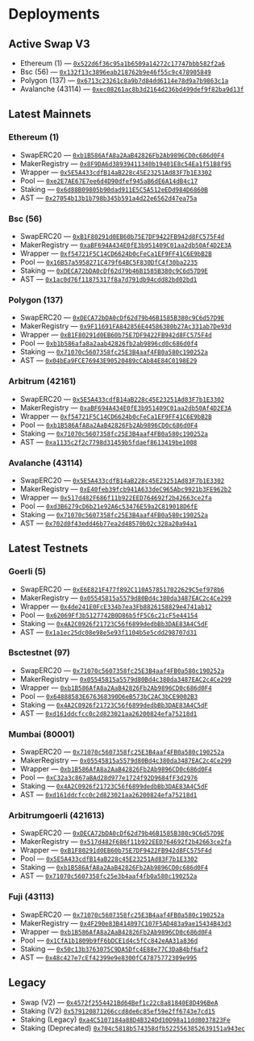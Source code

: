 # Deployments

## Active Swap V3

- Ethereum (1) — [`0x522d6f36c95a1b6509a14272c17747bbb582f2a6`](https://etherscan.io/address/0x522d6f36c95a1b6509a14272c17747bbb582f2a6#code)
- Bsc (56) — [`0x132f13c3896eab218762b9e46f55c9c478905849`](https://bscscan.com/address/0x132f13c3896eab218762b9e46f55c9c478905849#code)
- Polygon (137) — [`0x6713c23261c8a9b7d84dd6114e78d9a7b9863c1a`](https://polygonscan.com/address/0x6713c23261c8a9b7d84dd6114e78d9a7b9863c1a#code)
- Avalanche (43114) — [`0xec08261ac8b3d2164d236bd499def9f82ba9d13f`](https://snowtrace.io/address/0xec08261ac8b3d2164d236bd499def9f82ba9d13f#code)

## Latest Mainnets

### Ethereum (1)

- SwapERC20 — [`0xb1B586AfA8a2AaB42826Fb2Ab9896CD0c686d0F4`](https://etherscan.io/address/0xb1B586AfA8a2AaB42826Fb2Ab9896CD0c686d0F4#code)
- MakerRegistry — [`0x8F9DA6d38939411340b19401E8c54Ea1f51B8f95`](https://etherscan.io/address/0x8F9DA6d38939411340b19401E8c54Ea1f51B8f95#code)
- Wrapper — [`0x5E5A433cdfB14aB228c45E23251Ad83F7b1E3302`](https://etherscan.io/address/0x5E5A433cdfB14aB228c45E23251Ad83F7b1E3302#code)
- Pool — [`0xe2E7AE67E7ee6d4D90dfef945aB6dE6A14dB4c17`](https://etherscan.io/address/0xe2E7AE67E7ee6d4D90dfef945aB6dE6A14dB4c17#code)
- Staking — [`0x6d88B09805b90dad911E5C5A512eEDd984D6860B`](https://etherscan.io/address/0x6d88B09805b90dad911E5C5A512eEDd984D6860B#code)
- AST — [`0x27054b13b1b798b345b591a4d22e6562d47ea75a`](https://etherscan.io/address/0x27054b13b1b798b345b591a4d22e6562d47ea75a#code)

### Bsc (56)

- SwapERC20 — [`0xB1F80291d0EB60b75E7DF9422FB942d8FC575F4d`](https://bscscan.com/address/0xB1F80291d0EB60b75E7DF9422FB942d8FC575F4d#code)
- MakerRegistry — [`0xaBF694A434E0fE3b951409C01aa2db50Af4D2E3A`](https://bscscan.com/address/0xaBF694A434E0fE3b951409C01aa2db50Af4D2E3A#code)
- Wrapper — [`0xf54721F5C14CD6624b0cFeCa1EF9FF41C6E9bB2B`](https://bscscan.com/address/0xf54721F5C14CD6624b0cFeCa1EF9FF41C6E9bB2B#code)
- Pool — [`0x16B57a5958271C479f64BC5F830DfC4f30ba2235`](https://bscscan.com/address/0x16B57a5958271C479f64BC5F830DfC4f30ba2235#code)
- Staking — [`0xDECA72bDA0cDf62d79b46B1585B380c9C6d57D9E`](https://bscscan.com/address/0xDECA72bDA0cDf62d79b46B1585B380c9C6d57D9E#code)
- AST — [`0x1ac0d76f11875317f8a7d791db94cdd82bd02bd1`](https://bscscan.com/address/0x1ac0d76f11875317f8a7d791db94cdd82bd02bd1#code)

### Polygon (137)

- SwapERC20 — [`0xDECA72bDA0cDf62d79b46B1585B380c9C6d57D9E`](https://polygonscan.com/address/0xDECA72bDA0cDf62d79b46B1585B380c9C6d57D9E#code)
- MakerRegistry — [`0x9F11691FA842856E44586380b27Ac331ab7De93d`](https://polygonscan.com/address/0x9F11691FA842856E44586380b27Ac331ab7De93d#code)
- Wrapper — [`0xB1F80291d0EB60b75E7DF9422FB942d8FC575F4d`](https://polygonscan.com/address/0xB1F80291d0EB60b75E7DF9422FB942d8FC575F4d#code)
- Pool — [`0xb1b586afa8a2aab42826fb2ab9896cd0c686d0f4`](https://polygonscan.com/address/0xb1b586afa8a2aab42826fb2ab9896cd0c686d0f4#code)
- Staking — [`0x71070c5607358fc25E3B4aaf4FB0a580c190252a`](https://polygonscan.com/address/0x71070c5607358fc25E3B4aaf4FB0a580c190252a#code)
- AST — [`0x04bEa9FCE76943E90520489cCAb84E84C0198E29`](https://polygonscan.com/address/0x04bEa9FCE76943E90520489cCAb84E84C0198E29#code)

### Arbitrum (42161)

- SwapERC20 — [`0x5E5A433cdfB14aB228c45E23251Ad83F7b1E3302`](https://arbiscan.io/address/0x5E5A433cdfB14aB228c45E23251Ad83F7b1E3302#code)
- MakerRegistry — [`0xaBF694A434E0fE3b951409C01aa2db50Af4D2E3A`](https://arbiscan.io/address/0xaBF694A434E0fE3b951409C01aa2db50Af4D2E3A#code)
- Wrapper — [`0xf54721F5C14CD6624b0cFeCa1EF9FF41C6E9bB2B`](https://arbiscan.io/address/0xf54721F5C14CD6624b0cFeCa1EF9FF41C6E9bB2B#code)
- Pool — [`0xb1B586AfA8a2AaB42826Fb2Ab9896CD0c686d0F4`](https://arbiscan.io/address/0xb1B586AfA8a2AaB42826Fb2Ab9896CD0c686d0F4#code)
- Staking — [`0x71070c5607358fc25E3B4aaf4FB0a580c190252a`](https://arbiscan.io/address/0x71070c5607358fc25E3B4aaf4FB0a580c190252a#code)
- AST — [`0xa1135c2f2c7798d31459b5fdaef8613419be1008`](https://arbiscan.io/address/0xa1135c2f2c7798d31459b5fdaef8613419be1008#code)

### Avalanche (43114)

- SwapERC20 — [`0x5E5A433cdfB14aB228c45E23251Ad83F7b1E3302`](https://snowtrace.io/address/0x5E5A433cdfB14aB228c45E23251Ad83F7b1E3302#code)
- MakerRegistry — [`0xE40feb39fcb941A633deC965Abc9921b3FE962b2`](https://snowtrace.io/address/0xE40feb39fcb941A633deC965Abc9921b3FE962b2#code)
- Wrapper — [`0x517d482F686f11b922EED764692f2b42663ce2fa`](https://snowtrace.io/address/0x517d482F686f11b922EED764692f2b42663ce2fa#code)
- Pool — [`0xd3B6279cD6b21e92A6c53476E59a2C819018D6fE`](https://snowtrace.io/address/0xd3B6279cD6b21e92A6c53476E59a2C819018D6fE#code)
- Staking — [`0x71070c5607358fc25E3B4aaf4FB0a580c190252a`](https://snowtrace.io/address/0x71070c5607358fc25E3B4aaf4FB0a580c190252a#code)
- AST — [`0x702d0f43edd46b77ea2d48570b02c328a20a94a1`](https://snowtrace.io/address/0x702d0f43edd46b77ea2d48570b02c328a20a94a1#code)

## Latest Testnets

### Goerli (5)

- SwapERC20 — [`0xE6E821F477f892C110A578517022629C5ef978b6`](https://goerli.etherscan.io/address/0xE6E821F477f892C110A578517022629C5ef978b6#code)
- MakerRegistry — [`0x05545815a5579d80Bd4c380da3487EAC2c4Ce299`](https://goerli.etherscan.io/address/0x05545815a5579d80Bd4c380da3487EAC2c4Ce299#code)
- Wrapper — [`0x4de241E0FcE334b7ea3Fb8826158829e4741ab12`](https://goerli.etherscan.io/address/0x4de241E0FcE334b7ea3Fb8826158829e4741ab12#code)
- Pool — [`0x62069Ff3b5127742B0D86b5fF5C6c21cF5e44154`](https://goerli.etherscan.io/address/0x62069Ff3b5127742B0D86b5fF5C6c21cF5e44154#code)
- Staking — [`0x4A2C0926f21723C56f6899dedbBb3DAE83A4C5dF`](https://goerli.etherscan.io/address/0x4A2C0926f21723C56f6899dedbBb3DAE83A4C5dF#code)
- AST — [`0x1a1ec25dc08e98e5e93f1104b5e5cdd298707d31`](https://goerli.etherscan.io/address/0x1a1ec25dc08e98e5e93f1104b5e5cdd298707d31#code)

### Bsctestnet (97)

- SwapERC20 — [`0x71070c5607358fc25E3B4aaf4FB0a580c190252a`](https://testnet.bscscan.com/address/0x71070c5607358fc25E3B4aaf4FB0a580c190252a#code)
- MakerRegistry — [`0x05545815a5579d80Bd4c380da3487EAC2c4Ce299`](https://testnet.bscscan.com/address/0x05545815a5579d80Bd4c380da3487EAC2c4Ce299#code)
- Wrapper — [`0xb1B586AfA8a2AaB42826Fb2Ab9896CD0c686d0F4`](https://testnet.bscscan.com/address/0xb1B586AfA8a2AaB42826Fb2Ab9896CD0c686d0F4#code)
- Pool — [`0x64888583E676368390D6eB573bC2AC3bCE9002B3`](https://testnet.bscscan.com/address/0x64888583E676368390D6eB573bC2AC3bCE9002B3#code)
- Staking — [`0x4A2C0926f21723C56f6899dedbBb3DAE83A4C5dF`](https://testnet.bscscan.com/address/0x4A2C0926f21723C56f6899dedbBb3DAE83A4C5dF#code)
- AST — [`0xd161ddcfcc0c2d823021aa26200824efa75218d1`](https://testnet.bscscan.com/address/0xd161ddcfcc0c2d823021aa26200824efa75218d1#code)

### Mumbai (80001)

- SwapERC20 — [`0x71070c5607358fc25E3B4aaf4FB0a580c190252a`](https://mumbai.polygonscan.com/address/0x71070c5607358fc25E3B4aaf4FB0a580c190252a#code)
- MakerRegistry — [`0x05545815a5579d80Bd4c380da3487EAC2c4Ce299`](https://mumbai.polygonscan.com/address/0x05545815a5579d80Bd4c380da3487EAC2c4Ce299#code)
- Wrapper — [`0xb1B586AfA8a2AaB42826Fb2Ab9896CD0c686d0F4`](https://mumbai.polygonscan.com/address/0xb1B586AfA8a2AaB42826Fb2Ab9896CD0c686d0F4#code)
- Pool — [`0xC32a3c867aBAd28d977e1724f92D9684fF3d2976`](https://mumbai.polygonscan.com/address/0xC32a3c867aBAd28d977e1724f92D9684fF3d2976#code)
- Staking — [`0x4A2C0926f21723C56f6899dedbBb3DAE83A4C5dF`](https://mumbai.polygonscan.com/address/0x4A2C0926f21723C56f6899dedbBb3DAE83A4C5dF#code)
- AST — [`0xd161ddcfcc0c2d823021aa26200824efa75218d1`](https://mumbai.polygonscan.com/address/0xd161ddcfcc0c2d823021aa26200824efa75218d1#code)

### Arbitrumgoerli (421613)

- SwapERC20 — [`0xDECA72bDA0cDf62d79b46B1585B380c9C6d57D9E`](https://goerli.arbiscan.io/address/0xDECA72bDA0cDf62d79b46B1585B380c9C6d57D9E#code)
- MakerRegistry — [`0x517d482F686f11b922EED764692f2b42663ce2fa`](https://goerli.arbiscan.io/address/0x517d482F686f11b922EED764692f2b42663ce2fa#code)
- Wrapper — [`0xB1F80291d0EB60b75E7DF9422FB942d8FC575F4d`](https://goerli.arbiscan.io/address/0xB1F80291d0EB60b75E7DF9422FB942d8FC575F4d#code)
- Pool — [`0x5E5A433cdfB14aB228c45E23251Ad83F7b1E3302`](https://goerli.arbiscan.io/address/0x5E5A433cdfB14aB228c45E23251Ad83F7b1E3302#code)
- Staking — [`0xb1B586AfA8a2AaB42826Fb2Ab9896CD0c686d0F4`](https://goerli.arbiscan.io/address/0xb1B586AfA8a2AaB42826Fb2Ab9896CD0c686d0F4#code)
- AST — [`0x71070c5607358fc25e3b4aaf4fb0a580c190252a`](https://goerli.arbiscan.io/address/0x71070c5607358fc25e3b4aaf4fb0a580c190252a#code)

### Fuji (43113)

- SwapERC20 — [`0x71070c5607358fc25E3B4aaf4FB0a580c190252a`](https://testnet.snowtrace.io/address/0x71070c5607358fc25E3B4aaf4FB0a580c190252a#code)
- MakerRegistry — [`0x4F290e83B414097C107F5AD483a9ae15434B43d3`](https://testnet.snowtrace.io/address/0x4F290e83B414097C107F5AD483a9ae15434B43d3#code)
- Wrapper — [`0xb1B586AfA8a2AaB42826Fb2Ab9896CD0c686d0F4`](https://testnet.snowtrace.io/address/0xb1B586AfA8a2AaB42826Fb2Ab9896CD0c686d0F4#code)
- Pool — [`0x1CfA1b1809b9fF6bDCE1d4c5fCc842eAA31a836d`](https://testnet.snowtrace.io/address/0x1CfA1b1809b9fF6bDCE1d4c5fCc842eAA31a836d#code)
- Staking — [`0x50c13b3763075C9DA5Dfc4E88e77C3DaB4bf6af2`](https://testnet.snowtrace.io/address/0x50c13b3763075C9DA5Dfc4E88e77C3DaB4bf6af2#code)
- AST — [`0x48c427e7cEf42399e9e8300fC47875772309e995`](https://testnet.snowtrace.io/address/0x48c427e7cEf42399e9e8300fC47875772309e995#code)

## Legacy

- Swap (V2) — [`0x4572f2554421Bd64Bef1c22c8a81840E8D496BeA`](https://etherscan.io/address/0x4572f2554421Bd64Bef1c22c8a81840E8D496BeA#code)
- Staking (V2) [`0x579120871266ccd8de6c85ef59e2ff6743e7cd15`](https://etherscan.io/address/0x579120871266ccd8de6c85ef59e2ff6743e7cd15#code)
- Staking (Legacy) [`0xa4C5107184a88D4B324Dd10D98a11dd8037823Fe`](https://etherscan.io/address/0xa4C5107184a88D4B324Dd10D98a11dd8037823Fe#code)
- Staking (Deprecated) [`0x704c5818b574358dfb5225563852639151a943ec`](https://etherscan.io/address/0x704c5818b574358dfb5225563852639151a943ec#code)
